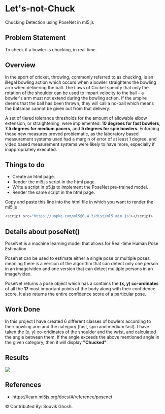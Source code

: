 # Let's-not-Chuck
Chucking Detection using PoseNet in ml5.js

## Problem Statement 
To check if a bowler is chucking, in real time. 


## Overview 
In the sport of cricket, throwing, commonly referred to as chucking, is an illegal bowling action which occurs when a bowler straightens the bowling arm when delivering the ball. The Laws of Cricket specify that only the rotation of the shoulder can be used to impart velocity to the ball – a bowler's arm must not extend during the bowling action. If the umpire deems that the ball has been thrown, they will call a no-ball which means the batsman cannot be given out from that delivery.

A set of tiered tolerance thresholds for the amount of allowable elbow extension, or straightening, were implemented: **10 degrees for fast bowlers**, **7.5 degrees for medium pacers**, and **5 degrees for spin bowlers**. Enforcing these new measures proved problematic, as the laboratory based measurement systems used had a margin of error of at least 1 degree, and video based measurement systems were likely to have more, especially if inappropriately executed. 

## Things to do 
<ul>
  <li>Create an html page.</li>
  <li>Render the ml5.js script in the html page.</li>
  <li>Write a script in p5.js to implement the PoseNet pre-trained model.</li> 
  <li>Render the same script in the html page.</li>
</ul>

Copy and paste this line into the html file in which you want to render the ml5.js 
```bash 
<script src="https://unpkg.com/ml5@0.4.3/dist/ml5.min.js"></script>
```
## Details about poseNet() 
PoseNet is a machine learning model that allows for Real-time Human Pose Estimation.

PoseNet can be used to estimate either a single pose or multiple poses, meaning there is a version of the algorithm that can detect only one person in an image/video and one version that can detect multiple persons in an image/video.

PoseNet returns a pose object which has a contains the **(x, y) co-ordinates** of all the **17** most important points of the body along with their confidence score. It also returns the entire confidence score of a particular pose. 

## Work Done 
In this project I have created 6 different classes of bowlers according to their bowling arm and the category (fast, spin and medium fast). I have taken the (x, y) co-oridinates of the shoulder and the wrist, and calculated the angle between them. If the angle exceeds the above mentioned angle in the given category, then it will display **"Chucked"**. 

## Results
<img src = "https://user-images.githubusercontent.com/35571958/84600664-ac778f00-ae98-11ea-9efa-ab601179e8f4.gif"></img>

## References
<ul>
  <li>https://learn.ml5js.org/docs/#/reference/posenet</li>
</ul>


<p>&#169; Contributed By: Souvik Ghosh. </p>
